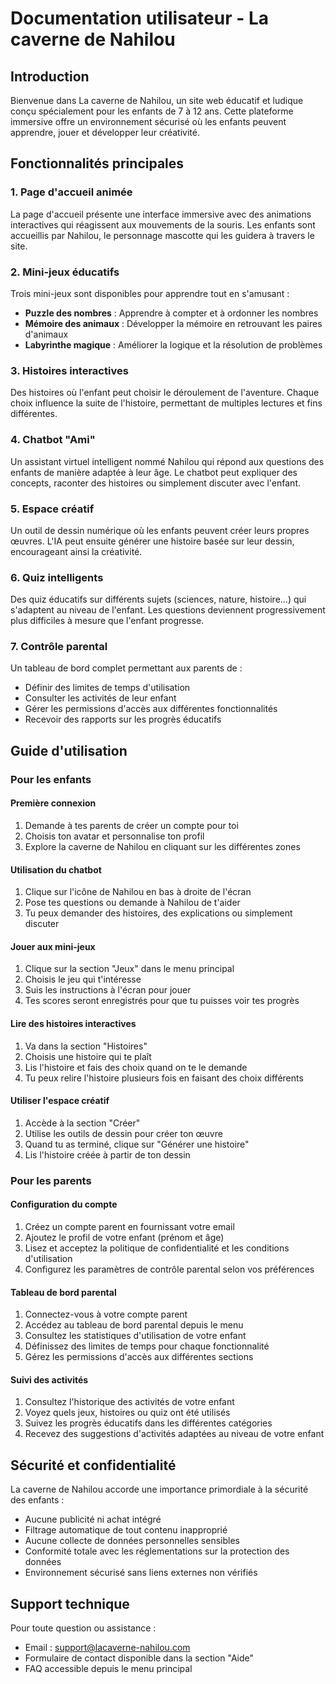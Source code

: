 # Documentation utilisateur - La caverne de Nahilou

## Introduction

Bienvenue dans La caverne de Nahilou, un site web éducatif et ludique conçu spécialement pour les enfants de 7 à 12 ans. Cette plateforme immersive offre un environnement sécurisé où les enfants peuvent apprendre, jouer et développer leur créativité.

## Fonctionnalités principales

### 1. Page d'accueil animée
La page d'accueil présente une interface immersive avec des animations interactives qui réagissent aux mouvements de la souris. Les enfants sont accueillis par Nahilou, le personnage mascotte qui les guidera à travers le site.

### 2. Mini-jeux éducatifs
Trois mini-jeux sont disponibles pour apprendre tout en s'amusant :
- **Puzzle des nombres** : Apprendre à compter et à ordonner les nombres
- **Mémoire des animaux** : Développer la mémoire en retrouvant les paires d'animaux
- **Labyrinthe magique** : Améliorer la logique et la résolution de problèmes

### 3. Histoires interactives
Des histoires où l'enfant peut choisir le déroulement de l'aventure. Chaque choix influence la suite de l'histoire, permettant de multiples lectures et fins différentes.

### 4. Chatbot "Ami"
Un assistant virtuel intelligent nommé Nahilou qui répond aux questions des enfants de manière adaptée à leur âge. Le chatbot peut expliquer des concepts, raconter des histoires ou simplement discuter avec l'enfant.

### 5. Espace créatif
Un outil de dessin numérique où les enfants peuvent créer leurs propres œuvres. L'IA peut ensuite générer une histoire basée sur leur dessin, encourageant ainsi la créativité.

### 6. Quiz intelligents
Des quiz éducatifs sur différents sujets (sciences, nature, histoire...) qui s'adaptent au niveau de l'enfant. Les questions deviennent progressivement plus difficiles à mesure que l'enfant progresse.

### 7. Contrôle parental
Un tableau de bord complet permettant aux parents de :
- Définir des limites de temps d'utilisation
- Consulter les activités de leur enfant
- Gérer les permissions d'accès aux différentes fonctionnalités
- Recevoir des rapports sur les progrès éducatifs

## Guide d'utilisation

### Pour les enfants

#### Première connexion
1. Demande à tes parents de créer un compte pour toi
2. Choisis ton avatar et personnalise ton profil
3. Explore la caverne de Nahilou en cliquant sur les différentes zones

#### Utilisation du chatbot
1. Clique sur l'icône de Nahilou en bas à droite de l'écran
2. Pose tes questions ou demande à Nahilou de t'aider
3. Tu peux demander des histoires, des explications ou simplement discuter

#### Jouer aux mini-jeux
1. Clique sur la section "Jeux" dans le menu principal
2. Choisis le jeu qui t'intéresse
3. Suis les instructions à l'écran pour jouer
4. Tes scores seront enregistrés pour que tu puisses voir tes progrès

#### Lire des histoires interactives
1. Va dans la section "Histoires"
2. Choisis une histoire qui te plaît
3. Lis l'histoire et fais des choix quand on te le demande
4. Tu peux relire l'histoire plusieurs fois en faisant des choix différents

#### Utiliser l'espace créatif
1. Accède à la section "Créer"
2. Utilise les outils de dessin pour créer ton œuvre
3. Quand tu as terminé, clique sur "Générer une histoire"
4. Lis l'histoire créée à partir de ton dessin

### Pour les parents

#### Configuration du compte
1. Créez un compte parent en fournissant votre email
2. Ajoutez le profil de votre enfant (prénom et âge)
3. Lisez et acceptez la politique de confidentialité et les conditions d'utilisation
4. Configurez les paramètres de contrôle parental selon vos préférences

#### Tableau de bord parental
1. Connectez-vous à votre compte parent
2. Accédez au tableau de bord parental depuis le menu
3. Consultez les statistiques d'utilisation de votre enfant
4. Définissez des limites de temps pour chaque fonctionnalité
5. Gérez les permissions d'accès aux différentes sections

#### Suivi des activités
1. Consultez l'historique des activités de votre enfant
2. Voyez quels jeux, histoires ou quiz ont été utilisés
3. Suivez les progrès éducatifs dans les différentes catégories
4. Recevez des suggestions d'activités adaptées au niveau de votre enfant

## Sécurité et confidentialité

La caverne de Nahilou accorde une importance primordiale à la sécurité des enfants :
- Aucune publicité ni achat intégré
- Filtrage automatique de tout contenu inapproprié
- Aucune collecte de données personnelles sensibles
- Conformité totale avec les réglementations sur la protection des données
- Environnement sécurisé sans liens externes non vérifiés

## Support technique

Pour toute question ou assistance :
- Email : support@lacaverne-nahilou.com
- Formulaire de contact disponible dans la section "Aide"
- FAQ accessible depuis le menu principal
